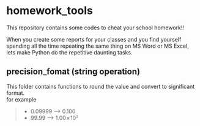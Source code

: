 # homework_tools
This repository contains some codes to cheat your school homework!!

When you create some reports for your classes and you find yourself spending all the time repeating the same thing on MS Word or MS Excel, lets make Python do the repetitive daunting tasks.

## precision_fomat (string operation)

This folder contains functions to round the value and convert to significant format.\
for example
>- 0.09999 --> 0.100
>- 99.99   --> 1.00⨯10²

